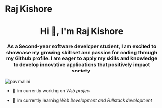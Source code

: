 # Raj Kishore
<h1 align="center">Hi 👋, I'm Raj Kishore</h1>
<h3 align="center">As a Second-year software developer student, I am excited to showcase my growing skill set and
passion for coding through my Github profile. I am eager to apply my skills and knowledge to develop
innovative applications that positively impact society. </h3>

<p align="left"> <img src="https://komarev.com/ghpvc/?username=pavimalini&label=Profile%20views&color=0e75b6&style=flat" alt="pavimalini" /> </p>

- 🔭 I’m currently working on *Web project*

- 🌱 I’m currently learning *Web Development and Fullstack development*

